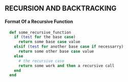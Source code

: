 ## RECURSION AND BACKTRACKING

#### Format Of a Recursive Function

```ruby
  def some_recursive_function
    if (test for the base case)
      return some base case value
    elsif (test for another base case if necessarry)
      return some other base case value
    else
      # the recursive case
      return some work and then a recursive call
    end
  end
```
